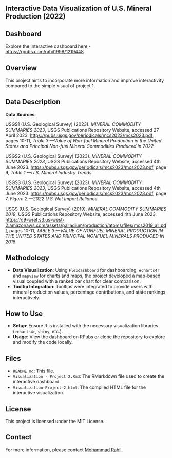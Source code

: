 ## **Interactive Data Visualization of U.S. Mineral Production (2022)**

## Dashboard  
Explore the interactive dashboard here -  
https://rpubs.com/rahil1998/1219448

## Overview  
This project aims to incorporate more information and improve interactivity compared to the simple visual of project 1.

## Data Description  
**Data Sources**:

USGS1 (U.S. Geological Survey) (2023). *MINERAL COMMODITY SUMMARIES 2023*, USGS Publications Repository Website, accessed 27 April 2023. https://pubs.usgs.gov/periodicals/mcs2023/mcs2023.pdf, pages 10-11, *Table 3.—Value of Non-fuel Mineral Production in the United States and Principal Non-fuel Mineral Commodities Produced in 2022*

USGS2 (U.S. Geological Survey) (2023). *MINERAL COMMODITY SUMMARIES 2023*, USGS Publications Repository Website, accessed 4th June 2023. https://pubs.usgs.gov/periodicals/mcs2023/mcs2023.pdf, page 9, *Table 1.—U.S. Mineral Industry Trends*

USGS3 (U.S. Geological Survey) (2023). *MINERAL COMMODITY SUMMARIES 2023*, USGS Publications Repository Website, accessed 4th June 2023. https://pubs.usgs.gov/periodicals/mcs2023/mcs2023.pdf, page 7, *Figure 2.—2022 U.S. Net Import Reliance*

USGS (U.S. Geological Survey) (2019). *MINERAL COMMODITY SUMMARIES 2019*, USGS Publications Repository Website, accessed 4th June 2023. https://d9-wret.s3.us-west-2.amazonaws.com/assets/palladium/production/atoms/files/mcs2019_all.pdf, pages 10-11, *TABLE 3.—VALUE OF NONFUEL MINERAL PRODUCTION IN THE UNITED STATES AND PRINCIPAL NONFUEL MINERALS PRODUCED IN 2018*

## Methodology  
- **Data Visualization**: Using `Flexdashboard` for dashboarding, `echarts4r` and `mapview` for charts and maps, the project developed a map-based visual coupled with a ranked bar chart for clear comparison. 
- **Tooltip Integration**: Tooltips were integrated to provide users with mineral production values, percentage contributions, and state rankings interactively.

## How to Use  
- **Setup**: Ensure R is installed with the necessary visualization libraries (`echarts4r`, `shiny`, etc.).
- **Usage**: View the dashboard on RPubs or clone the repository to explore and modify the code locally.

## Files  
- `README.md`: This file.
- `Visualization - Project 2.Rmd`: The RMarkdown file used to create the interactive dashboard.
- `Visualization-Project-2.html`: The compiled HTML file for the interactive visualization.

## License  
This project is licensed under the MIT License.

## Contact  
For more information, please contact [Mohammad Rahil](mailto:smrahil98@gmail.com).
